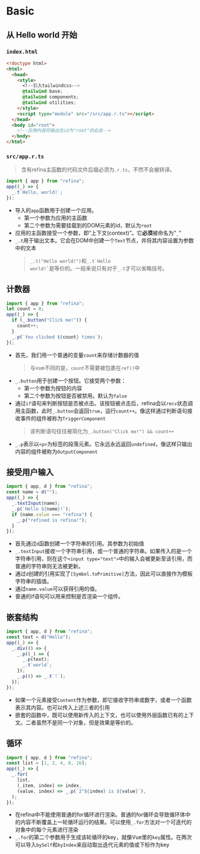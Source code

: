 # Basic

## 从 Hello world 开始

### `index.html`

```html
<!doctype html>
<html>
  <head>
    <style>
      <!--引入tailwindcss-->
      @tailwind base;
      @tailwind components;
      @tailwind utilities;
    </style>
    <script type="module" src="/src/app.r.ts"></script>
  </head>
  <body id="root">
    <!--应用内容将输出在id为"root"的此处-->
  </body>
</html>
```

### `src/app.r.ts`

> 含有refina主函数的代码文件后缀必须为`.r.ts`，不然不会被转译。

```typescript
import { app } from "refina";
app((_) => {
  _.t`Hello, world!`;
});
```

- 导入的`app`函数用于创建一个应用。
  - 第一个参数为应用的主函数
  - 第二个参数为需要挂载到的DOM元素的id，默认为`root`
- 应用的主函数接受一个参数，即“上下文(context)”。它**必须**被命名为“`_`”
- `_.t`用于输出文本。它会在DOM中创建一个`Text`节点，并将其内容设置为参数中的文本
  > `_.t("Hello world!")`和<code>\_.t\`Hello world!\`</code>是等价的。一般来说只有对于`_.t`才可以省略括号。

## 计数器

```typescript
import { app } from "refina";
let count = 0;
app((_) => {
  if (_.button("Click me!")) {
    count++;
  }
  _.p(`You clicked ${count} times`);
});
```

- 首先，我们用一个普通的变量`count`来存储计数器的值
  > 与vue不同的是，`count`不需要被包裹在`ref()`中
- `_.button`用于创建一个按钮。它接受两个参数：
  - 第一个参数为按钮的内容
  - 第二个参数为按钮是否被禁用。默认为`false`
- 通过`if`语句来判断按钮是否被点击。该按钮被点击后，refina会以`recv`状态调用主函数，此时`_.button`会返回`true`，运行`count++`。像这样通过判断语句接收事件的组件被称为`TriggerComponent`
  > 该判断语句往往被简化为`_.button("Click me!") && count++`
- `_.p`表示以`<p>`为标签的段落元素。它永远永远返回`undefined`，像这样只输出内容的组件被称为`OutputComponent`

## 接受用户输入

```typescript
import { app, d } from "refina";
const name = d("");
app((_) => {
  _.textInput(name);
  _.p(`Hello ${name}!`);
  if (name.value === "refina") {
    _.p("refined is refina!");
  }
});
```

- 首先通过`d`函数创建一个字符串的引用。其参数为初始值
- `_.textInput`接收一个字符串引用，或一个普通的字符串。如果传入的是一个字符串引用，则在这个`<input type="text">`中的输入会被更新至该引用，而普通的字符串则无法被更新。
- 通过`d`创建的引用实现了`[Symbol.toPrimitive]`方法，因此可以直接作为模板字符串的插值。
- 通过`name.value`可以获得引用的值。
- 普通的if语句可以用来控制是否渲染一个组件。

## 嵌套结构

```typescript
import { app, d } from "refina";
const text = d("Hello");
app((_) => {
  _.div(() => {
    _.p((_) => {
      _.p(text);
      _.t`world`;
    });
    _.p(() => _.t`!`);
  });
});
```

- 如果一个元素接受`Content`作为参数，即它接收字符串或数字，或者一个函数表示其内容。也可以传入上述三者的引用
- 嵌套的函数中，既可以使用新传入的上下文，也可以使用外层函数已有的上下文。二者虽然不是同一个对象，但是效果是等价的。

## 循环

```typescript
import { app, d } from "refina";
const list = [1, 2, 4, 8, 16];
app((_) => {
  _.for(
    list,
    (_item, index) => index,
    (value, index) => _.p(`2^${index} is ${value}`),
  );
});
```

- 在refina中不能使用普通的for循环进行渲染。普通的for循环会导致循环体中的内容不断覆盖上一轮循环运行的结果。可以使用`_.for`方法对一个可迭代的对象中的每个元素进行渲染
- `_.for`的第二个参数用于生成该轮循环的key，就像Vue里的`key`属性。在两次可以导入`bySelf`和`byIndex`来自动取出迭代元素的值或下标作为key
